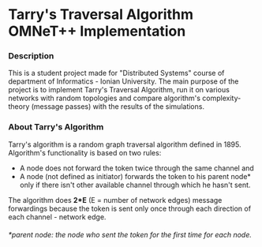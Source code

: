 # Tarry's Traversal Algorithm OMNeT++ Implementation

### Description

This is a student project made for "Distributed Systems" course of department of Informatics - Ionian University. The main purpose of the project is to implement Tarry's Traversal Algorithm, run it on various networks with random topologies and compare algorithm's complexity-theory (message passes) with the results of the simulations.

### About Tarry's Algorithm

Tarry's algorithm is a random graph traversal algorithm defined in 1895. Algorithm's functionality is based on two rules:
* A node does not forward the token twice through the same channel and
* A node (not defined as initiator) forwards the token to his parent node* only if there isn't other available channel through which he hasn't sent.

The algorithm does <b>2*E</b> (E = number of network edges) message forwardings because the token is sent only once through each direction of each channel - network edge.

###### *parent node: the node who sent the token for the first time for each node.

